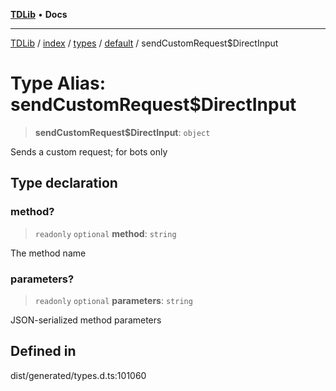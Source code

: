 [**TDLib**](../../../../../../README.md) • **Docs**

***

[TDLib](../../../../../../modules.md) / [index](../../../../../README.md) / [types](../../../README.md) / [default](../README.md) / sendCustomRequest$DirectInput

# Type Alias: sendCustomRequest$DirectInput

> **sendCustomRequest$DirectInput**: `object`

Sends a custom request; for bots only

## Type declaration

### method?

> `readonly` `optional` **method**: `string`

The method name

### parameters?

> `readonly` `optional` **parameters**: `string`

JSON-serialized method parameters

## Defined in

dist/generated/types.d.ts:101060
